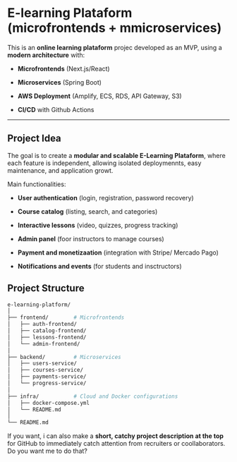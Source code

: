 # E-learning Plataform (microfrontends + mmicroservices)

This is an **online learning plataform** projec developed as an MVP, using a **modern architecture** with:

- **Microfrontends** (Next.js/React)

- **Microservices** (Spring Boot)

- **AWS Deployment** (Amplify, ECS, RDS, API Gateway, S3)

- **CI/CD** with Github Actions

---

## Project Idea

The goal is to create a **modular and scalable E-Learning Plataform**, where each feature is independent, allowing isolated deploymennts, easy maintenance, and application growt.

Main functionalities:

- **User authentication** (login, registration, password recovery)

- **Course catalog** (listing, search, and categories)

- **Interactive lessons** (video, quizzes, progress tracking)

- **Admin panel** (foor instructors to manage courses)

- **Payment and monetizaation** (integration with Stripe/ Mercado Pago)

- **Notifications and events** (for students and insctructors)

## Project Structure

```bash
e-learning-platform/
│
├── frontend/        # Microfrontends
│   ├── auth-frontend/
│   ├── catalog-frontend/
│   ├── lessons-frontend/
│   └── admin-frontend/
│
├── backend/         # Microservices
│   ├── users-service/
│   ├── courses-service/
│   ├── payments-service/
│   └── progress-service/
│
├── infra/           # Cloud and Docker configurations
│   ├── docker-compose.yml
│   └── README.md
│
└── README.md
```

If you want, i can also make a **short, catchy project description at the top** for GitHub to immediately catch attention from recruiters or coollaborators. Do you want me to do that?

